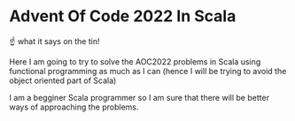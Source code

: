 # Advent Of Code 2022 In Scala


☝️ what it says on the tin!



Here I am going to try to solve the AOC2022 problems in Scala
using functional programming as much as I can (hence I will be trying to avoid the object oriented part of Scala)

I am a begginer Scala programmer so I am sure that there will be better ways of approaching the problems.
